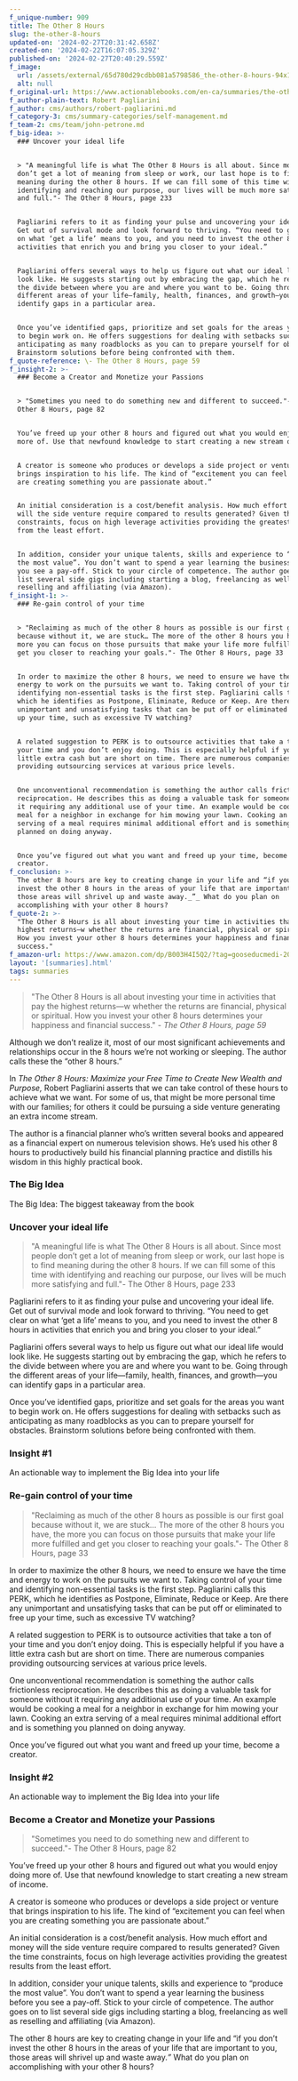 ```yaml
---
f_unique-number: 909
title: The Other 8 Hours
slug: the-other-8-hours
updated-on: '2024-02-27T20:31:42.658Z'
created-on: '2024-02-22T16:07:05.329Z'
published-on: '2024-02-27T20:40:29.559Z'
f_image:
  url: /assets/external/65d780d29cdbb081a5798586_the-other-8-hours-94x144.jpeg
  alt: null
f_original-url: https://www.actionablebooks.com/en-ca/summaries/the-other-8-hours/
f_author-plain-text: Robert Pagliarini
f_author: cms/authors/robert-pagliarini.md
f_category-3: cms/summary-categories/self-management.md
f_team-2: cms/team/john-petrone.md
f_big-idea: >-
  ### Uncover your ideal life


  > "A meaningful life is what The Other 8 Hours is all about. Since most people
  don’t get a lot of meaning from sleep or work, our last hope is to find
  meaning during the other 8 hours. If we can fill some of this time with
  identifying and reaching our purpose, our lives will be much more satisfying
  and full."- The Other 8 Hours, page 233


  Pagliarini refers to it as finding your pulse and uncovering your ideal life.
  Get out of survival mode and look forward to thriving. “You need to get clear
  on what ‘get a life’ means to you, and you need to invest the other 8 hours in
  activities that enrich you and bring you closer to your ideal.”


  Pagliarini offers several ways to help us figure out what our ideal life would
  look like. He suggests starting out by embracing the gap, which he refers to
  the divide between where you are and where you want to be. Going through the
  different areas of your life—family, health, finances, and growth—you can
  identify gaps in a particular area.


  Once you’ve identified gaps, prioritize and set goals for the areas you want
  to begin work on. He offers suggestions for dealing with setbacks such as
  anticipating as many roadblocks as you can to prepare yourself for obstacles.
  Brainstorm solutions before being confronted with them.
f_quote-reference: \- The Other 8 Hours, page 59
f_insight-2: >-
  ### Become a Creator and Monetize your Passions


  > "Sometimes you need to do something new and different to succeed."- The
  Other 8 Hours, page 82


  You’ve freed up your other 8 hours and figured out what you would enjoy doing
  more of. Use that newfound knowledge to start creating a new stream of income.


  A creator is someone who produces or develops a side project or venture that
  brings inspiration to his life. The kind of “excitement you can feel when you
  are creating something you are passionate about.”


  An initial consideration is a cost/benefit analysis. How much effort and money
  will the side venture require compared to results generated? Given the time
  constraints, focus on high leverage activities providing the greatest results
  from the least effort.


  In addition, consider your unique talents, skills and experience to “produce
  the most value”. You don’t want to spend a year learning the business before
  you see a pay-off. Stick to your circle of competence. The author goes on to
  list several side gigs including starting a blog, freelancing as well as
  reselling and affiliating (via Amazon).
f_insight-1: >-
  ### Re-gain control of your time


  > "Reclaiming as much of the other 8 hours as possible is our first goal
  because without it, we are stuck… The more of the other 8 hours you have, the
  more you can focus on those pursuits that make your life more fulfilled and
  get you closer to reaching your goals."- The Other 8 Hours, page 33


  In order to maximize the other 8 hours, we need to ensure we have the time and
  energy to work on the pursuits we want to. Taking control of your time and
  identifying non-essential tasks is the first step. Pagliarini calls this PERK,
  which he identifies as Postpone, Eliminate, Reduce or Keep. Are there any
  unimportant and unsatisfying tasks that can be put off or eliminated to free
  up your time, such as excessive TV watching?


  A related suggestion to PERK is to outsource activities that take a ton of
  your time and you don’t enjoy doing. This is especially helpful if you have a
  little extra cash but are short on time. There are numerous companies
  providing outsourcing services at various price levels.


  One unconventional recommendation is something the author calls frictionless
  reciprocation. He describes this as doing a valuable task for someone without
  it requiring any additional use of your time. An example would be cooking a
  meal for a neighbor in exchange for him mowing your lawn. Cooking an extra
  serving of a meal requires minimal additional effort and is something you
  planned on doing anyway.


  Once you’ve figured out what you want and freed up your time, become a
  creator.
f_conclusion: >-
  The other 8 hours are key to creating change in your life and “if you don’t
  invest the other 8 hours in the areas of your life that are important to you,
  those areas will shrivel up and waste away._”_ What do you plan on
  accomplishing with your other 8 hours?
f_quote-2: >-
  "The Other 8 Hours is all about investing your time in activities that pay the
  highest returns—w whether the returns are financial, physical or spiritual.
  How you invest your other 8 hours determines your happiness and financial
  success."
f_amazon-url: https://www.amazon.com/dp/B003H4I5Q2/?tag=gooseducmedi-20
layout: '[summaries].html'
tags: summaries
---
```


> "The Other 8 Hours is all about investing your time in activities that pay the highest returns—w whether the returns are financial, physical or spiritual. How you invest your other 8 hours determines your happiness and financial success." _\- The Other 8 Hours, page 59_

Although we don’t realize it, most of our most significant achievements and relationships occur in the 8 hours we’re not working or sleeping. The author calls these the “other 8 hours.”

In _The Other 8 Hours: Maximize your Free Time to Create New Wealth and Purpose,_ Robert Pagliarini asserts that we can take control of these hours to achieve what we want. For some of us, that might be more personal time with our families; for others it could be pursuing a side venture generating an extra income stream.

The author is a financial planner who’s written several books and appeared as a financial expert on numerous television shows. He’s used his other 8 hours to productively build his financial planning practice and distills his wisdom in this highly practical book.

### The Big Idea

The Big Idea: The biggest takeaway from the book

### Uncover your ideal life

> "A meaningful life is what The Other 8 Hours is all about. Since most people don’t get a lot of meaning from sleep or work, our last hope is to find meaning during the other 8 hours. If we can fill some of this time with identifying and reaching our purpose, our lives will be much more satisfying and full."- The Other 8 Hours, page 233

Pagliarini refers to it as finding your pulse and uncovering your ideal life. Get out of survival mode and look forward to thriving. “You need to get clear on what ‘get a life’ means to you, and you need to invest the other 8 hours in activities that enrich you and bring you closer to your ideal.”

Pagliarini offers several ways to help us figure out what our ideal life would look like. He suggests starting out by embracing the gap, which he refers to the divide between where you are and where you want to be. Going through the different areas of your life—family, health, finances, and growth—you can identify gaps in a particular area.

Once you’ve identified gaps, prioritize and set goals for the areas you want to begin work on. He offers suggestions for dealing with setbacks such as anticipating as many roadblocks as you can to prepare yourself for obstacles. Brainstorm solutions before being confronted with them.

### Insight #1

An actionable way to implement the Big Idea into your life

### Re-gain control of your time

> "Reclaiming as much of the other 8 hours as possible is our first goal because without it, we are stuck… The more of the other 8 hours you have, the more you can focus on those pursuits that make your life more fulfilled and get you closer to reaching your goals."- The Other 8 Hours, page 33

In order to maximize the other 8 hours, we need to ensure we have the time and energy to work on the pursuits we want to. Taking control of your time and identifying non-essential tasks is the first step. Pagliarini calls this PERK, which he identifies as Postpone, Eliminate, Reduce or Keep. Are there any unimportant and unsatisfying tasks that can be put off or eliminated to free up your time, such as excessive TV watching?

A related suggestion to PERK is to outsource activities that take a ton of your time and you don’t enjoy doing. This is especially helpful if you have a little extra cash but are short on time. There are numerous companies providing outsourcing services at various price levels.

One unconventional recommendation is something the author calls frictionless reciprocation. He describes this as doing a valuable task for someone without it requiring any additional use of your time. An example would be cooking a meal for a neighbor in exchange for him mowing your lawn. Cooking an extra serving of a meal requires minimal additional effort and is something you planned on doing anyway.

Once you’ve figured out what you want and freed up your time, become a creator.

### Insight #2

An actionable way to implement the Big Idea into your life

### Become a Creator and Monetize your Passions

> "Sometimes you need to do something new and different to succeed."- The Other 8 Hours, page 82

You’ve freed up your other 8 hours and figured out what you would enjoy doing more of. Use that newfound knowledge to start creating a new stream of income.

A creator is someone who produces or develops a side project or venture that brings inspiration to his life. The kind of “excitement you can feel when you are creating something you are passionate about.”

An initial consideration is a cost/benefit analysis. How much effort and money will the side venture require compared to results generated? Given the time constraints, focus on high leverage activities providing the greatest results from the least effort.

In addition, consider your unique talents, skills and experience to “produce the most value”. You don’t want to spend a year learning the business before you see a pay-off. Stick to your circle of competence. The author goes on to list several side gigs including starting a blog, freelancing as well as reselling and affiliating (via Amazon).

The other 8 hours are key to creating change in your life and “if you don’t invest the other 8 hours in the areas of your life that are important to you, those areas will shrivel up and waste away._”_ What do you plan on accomplishing with your other 8 hours?
